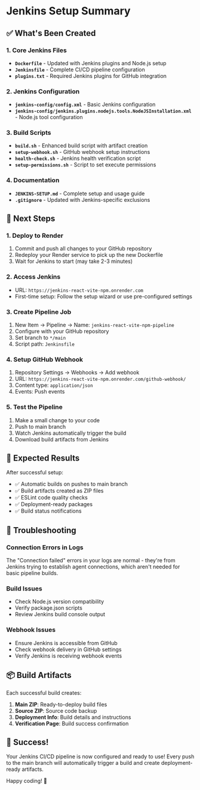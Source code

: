 # Jenkins Setup Summary

## ✅ What's Been Created

### 1. Core Jenkins Files

- **`Dockerfile`** - Updated with Jenkins plugins and Node.js setup
- **`Jenkinsfile`** - Complete CI/CD pipeline configuration
- **`plugins.txt`** - Required Jenkins plugins for GitHub integration

### 2. Jenkins Configuration

- **`jenkins-config/config.xml`** - Basic Jenkins configuration
- **`jenkins-config/jenkins.plugins.nodejs.tools.NodeJSInstallation.xml`** - Node.js tool configuration

### 3. Build Scripts

- **`build.sh`** - Enhanced build script with artifact creation
- **`setup-webhook.sh`** - GitHub webhook setup instructions
- **`health-check.sh`** - Jenkins health verification script
- **`setup-permissions.sh`** - Script to set execute permissions

### 4. Documentation

- **`JENKINS-SETUP.md`** - Complete setup and usage guide
- **`.gitignore`** - Updated with Jenkins-specific exclusions

## 🚀 Next Steps

### 1. Deploy to Render

1. Commit and push all changes to your GitHub repository
2. Redeploy your Render service to pick up the new Dockerfile
3. Wait for Jenkins to start (may take 2-3 minutes)

### 2. Access Jenkins

- URL: `https://jenkins-react-vite-npm.onrender.com`
- First-time setup: Follow the setup wizard or use pre-configured settings

### 3. Create Pipeline Job

1. New Item → Pipeline → Name: `jenkins-react-vite-npm-pipeline`
2. Configure with your GitHub repository
3. Set branch to `*/main`
4. Script path: `Jenkinsfile`

### 4. Setup GitHub Webhook

1. Repository Settings → Webhooks → Add webhook
2. URL: `https://jenkins-react-vite-npm.onrender.com/github-webhook/`
3. Content type: `application/json`
4. Events: Push events

### 5. Test the Pipeline

1. Make a small change to your code
2. Push to main branch
3. Watch Jenkins automatically trigger the build
4. Download build artifacts from Jenkins

## 🎯 Expected Results

After successful setup:

- ✅ Automatic builds on pushes to main branch
- ✅ Build artifacts created as ZIP files
- ✅ ESLint code quality checks
- ✅ Deployment-ready packages
- ✅ Build status notifications

## 🔧 Troubleshooting

### Connection Errors in Logs

The "Connection failed" errors in your logs are normal - they're from Jenkins trying to establish agent connections, which aren't needed for basic pipeline builds.

### Build Issues

- Check Node.js version compatibility
- Verify package.json scripts
- Review Jenkins build console output

### Webhook Issues

- Ensure Jenkins is accessible from GitHub
- Check webhook delivery in GitHub settings
- Verify Jenkins is receiving webhook events

## 📦 Build Artifacts

Each successful build creates:

1. **Main ZIP**: Ready-to-deploy build files
2. **Source ZIP**: Source code backup
3. **Deployment Info**: Build details and instructions
4. **Verification Page**: Build success confirmation

## 🎉 Success!

Your Jenkins CI/CD pipeline is now configured and ready to use! Every push to the main branch will automatically trigger a build and create deployment-ready artifacts.

Happy coding! 🚀
